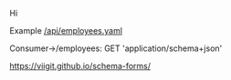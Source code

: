Hi

Example [/api/employees.yaml](https://petstore.swagger.io/?url=https://viigit.github.io/schema-forms/api/employees.yaml)
<div id="diagram1">
</div>

<div class="diagram">
Consumer->/employees: GET 'application/schema+json'
</div>



https://viigit.github.io/schema-forms/

<script src="/schema-forms/assezs/js/bower-webfontloader/webfont.js" ></script>
<script src="/schema-forms/assezs/js/snap.svg/snap.svg-min.js" ></script>
<script src="/schema-forms/assezs/js/underscore/underscore-min.js" ></script>
<script src="/schema-forms/assezs/js/js-sequence-diagrams/sequence-diagram-min.js" ></script>
<script src="https://ajax.googleapis.com/ajax/libs/jquery/3.4.1/jquery.min.js"></script>
<script> 

  var options = {theme: 'hand'};
  $(".diagram").sequenceDiagram(options);

</script>
